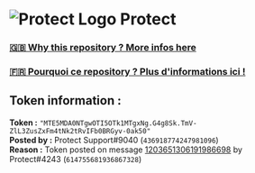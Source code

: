 # ![Protect Logo](https://i.imgur.com/5ovpCPg.png) Protect

### [🇬🇧 Why this repository ? More infos here](https://github.com/protect-github-bot/token-reset/blob/main/README.md)

### [🇫🇷 Pourquoi ce repository ? Plus d'informations ici !](https://github.com/protect-github-bot/token-reset/blob/main/FR_README.md)

## Token information :
**Token :** `"MTE5MDA0NTgwOTI5OTk1MTgxNg.G4g8Sk.TmV-ZlL3ZusZxFm4tNk2tRvIFb0BRGyv-0ak50"`\
**Posted by :** Protect Support#9040 (`436918774247981096`)\
**Reason :** Token posted on message [1203651306191986698](https://discord.com/channels/835179952500113459/881108454226399292/1203651306191986698) by Protect#4243 (`614755681936867328`)